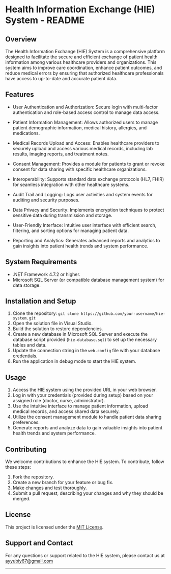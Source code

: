 # Health Information Exchange (HIE) System - README

## Overview

The Health Information Exchange (HIE) System is a comprehensive platform designed to facilitate the secure and efficient exchange of patient health information among various healthcare providers and organizations. This system aims to improve care coordination, enhance patient outcomes, and reduce medical errors by ensuring that authorized healthcare professionals have access to up-to-date and accurate patient data.

## Features

- User Authentication and Authorization: Secure login with multi-factor authentication and role-based access control to manage data access.

- Patient Information Management: Allows authorized users to manage patient demographic information, medical history, allergies, and medications.

- Medical Records Upload and Access: Enables healthcare providers to securely upload and access various medical records, including lab results, imaging reports, and treatment notes.

- Consent Management: Provides a module for patients to grant or revoke consent for data sharing with specific healthcare organizations.

- Interoperability: Supports standard data exchange protocols (HL7, FHIR) for seamless integration with other healthcare systems.

- Audit Trail and Logging: Logs user activities and system events for auditing and security purposes.

- Data Privacy and Security: Implements encryption techniques to protect sensitive data during transmission and storage.

- User-Friendly Interface: Intuitive user interface with efficient search, filtering, and sorting options for managing patient data.

- Reporting and Analytics: Generates advanced reports and analytics to gain insights into patient health trends and system performance.

## System Requirements

- .NET Framework 4.7.2 or higher.
- Microsoft SQL Server (or compatible database management system) for data storage.

## Installation and Setup

1. Clone the repository: `git clone https://github.com/your-username/hie-system.git`
2. Open the solution file in Visual Studio.
3. Build the solution to restore dependencies.
4. Create a new database in Microsoft SQL Server and execute the database script provided (`hie-database.sql`) to set up the necessary tables and data.
5. Update the connection string in the `web.config` file with your database credentials.
6. Run the application in debug mode to start the HIE system.

## Usage

1. Access the HIE system using the provided URL in your web browser.
2. Log in with your credentials (provided during setup) based on your assigned role (doctor, nurse, administrator).
3. Use the intuitive interface to manage patient information, upload medical records, and access shared data securely.
4. Utilize the consent management module to handle patient data sharing preferences.
5. Generate reports and analyze data to gain valuable insights into patient health trends and system performance.

## Contributing

We welcome contributions to enhance the HIE system. To contribute, follow these steps:

1. Fork the repository.
2. Create a new branch for your feature or bug fix.
3. Make changes and test thoroughly.
4. Submit a pull request, describing your changes and why they should be merged.

## License

This project is licensed under the [MIT License](LICENSE).

## Support and Contact

For any questions or support related to the HIE system, please contact us at ayyubiy67@gmail.com

---
